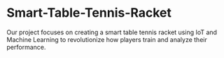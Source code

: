 # Smart-Table-Tennis-Racket
 Our project focuses on creating a smart table tennis racket using IoT and Machine Learning to revolutionize how players train and analyze their performance.
